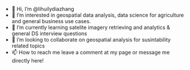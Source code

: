 - 👋 Hi, I’m @lihuilydiazhang
- 👀 I’m interested in geospatial data analysis, data science for agriculture and general business use cases. 
- 🌱 I’m currently learning satelite imagery retrieving and analytics & general DS interview questions
- 💞️ I’m looking to collaborate on geospatial analysis for susintability related topics 
- 📫 How to reach me leave a comment at my page or message me directly here! 

<!---
lihuilydiazhang/lihuilydiazhang is a ✨ special ✨ repository because its `README.md` (this file) appears on your GitHub profile.
You can click the Preview link to take a look at your changes.
--->
